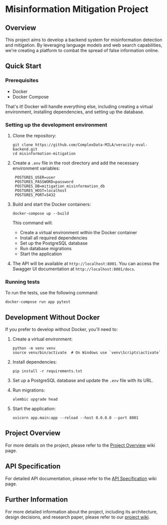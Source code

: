 # Misinformation Mitigation Project

## Overview

This project aims to develop a backend system for misinformation detection and mitigation. By leveraging language models and web search capabilities, we're creating a platform to combat the spread of false information online.

## Quick Start

### Prerequisites

- Docker
- Docker Compose

That's it! Docker will handle everything else, including creating a virtual environment, installing dependencies, and setting up the database.

### Setting up the development environment

1. Clone the repository:
   ```
   git clone https://github.com/ComplexData-MILA/veracity-eval-backend.git
   cd misinformation-mitigation
   ```

2. Create a `.env` file in the root directory and add the necessary environment variables:
   ```
    POSTGRES_USER=user
    POSTGRES_PASSWORD=password
    POSTGRES_DB=mitigation_misinformation_db
    POSTGRES_HOST=localhost
    POSTGRES_PORT=5432
   ```

3. Build and start the Docker containers:
   ```
   docker-compose up --build
   ```

   This command will:
   - Create a virtual environment within the Docker container
   - Install all required dependencies
   - Set up the PostgreSQL database
   - Run database migrations
   - Start the application

4. The API will be available at `http://localhost:8001`. You can access the Swagger UI documentation at `http://localhost:8001/docs`.

### Running tests

To run the tests, use the following command:

```
docker-compose run app pytest
```

## Development Without Docker

If you prefer to develop without Docker, you'll need to:

1. Create a virtual environment:
   ```
   python -m venv venv
   source venv/bin/activate  # On Windows use `venv\Scripts\activate`
   ```

2. Install dependencies:
   ```
   pip install -r requirements.txt
   ```

3. Set up a PostgreSQL database and update the `.env` file with its URL.

4. Run migrations:
   ```
   alembic upgrade head
   ```

5. Start the application:
   ```
   uvicorn app.main:app --reload --host 0.0.0.0 --port 8001
   ```

## Project Overview

 For more details on the project, please refer to the [Project Overview](https://github.com/ComplexData-MILA/veracity-eval-backend/wiki/Project-Overview) wiki page.

## API Specification

For detailed API documentation, please refer to the [API Specification](https://github.com/ComplexData-MILA/veracity-eval-backend/wiki/API-Specification) wiki page.

## Further Information

For more detailed information about the project, including its architecture, design decisions, and research paper, please refer to our [project wiki](https://github.com/ComplexData-MILA/veracity-eval-backend/wiki).